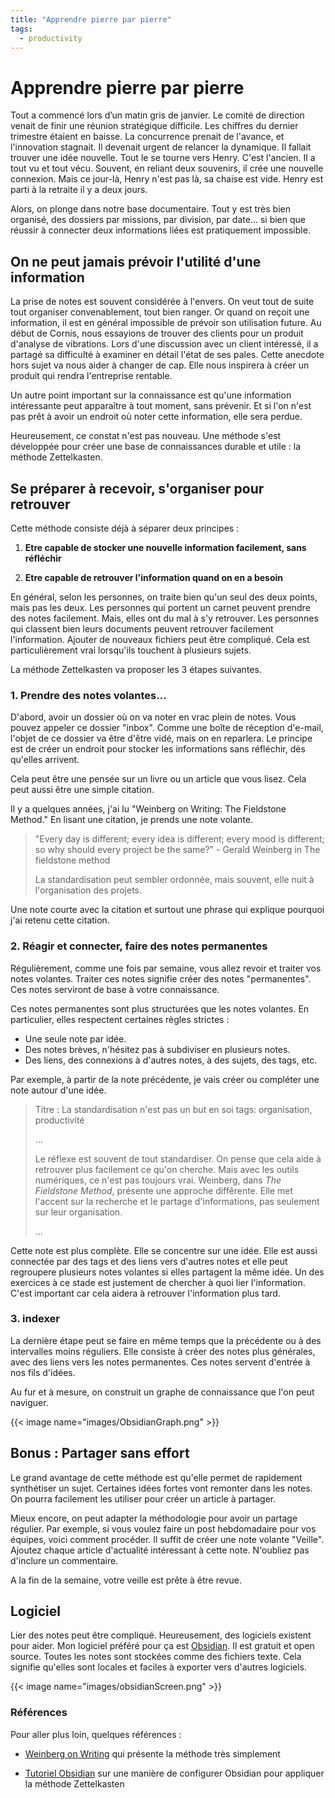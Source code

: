 ```yaml
---
title: "Apprendre pierre par pierre"
tags: 
  - productivity
---
```


# Apprendre pierre par pierre

Tout a commencé lors d’un matin gris de janvier. Le comité de direction venait de finir une réunion stratégique difficile. Les chiffres du dernier trimestre étaient en baisse. La concurrence prenait de l'avance, et l'innovation stagnait. Il devenait urgent de relancer la dynamique. Il fallait trouver une idée nouvelle. Tout le se tourne vers Henry. C'est l'ancien. Il a tout vu et tout vécu. Souvent, en reliant deux souvenirs, il crée une nouvelle connexion. Mais ce jour-là, Henry n'est pas là, sa chaise est vide. Henry est parti à la retraite il y a deux jours.

Alors, on plonge dans notre base documentaire. Tout y est très bien organisé, des dossiers par missions, par division, par date... si bien que réussir à connecter deux informations liées est pratiquement impossible.

## On ne peut jamais prévoir l'utilité d'une information

La prise de notes est souvent considérée à l'envers. On veut tout de suite tout organiser convenablement, tout bien ranger. Or quand on reçoit une information, il est en général impossible de prévoir son utilisation future. Au début de Cornis, nous essayions de trouver des clients pour un produit d'analyse de vibrations. Lors d'une discussion avec un client intéressé, il a partagé sa difficulté à examiner en détail l'état de ses pales. Cette anecdote hors sujet va nous aider à changer de cap. Elle nous inspirera à créer un produit qui rendra l'entreprise rentable.

Un autre point important sur la connaissance est qu'une information intéressante peut apparaître à tout moment, sans prévenir. Et si l'on n'est pas prêt à avoir un endroit où noter cette information, elle sera perdue.

Heureusement, ce constat n'est pas nouveau. Une méthode s'est développée pour créer une base de connaissances durable et utile : la méthode Zettelkasten.

## Se préparer à recevoir, s'organiser pour retrouver

Cette méthode consiste déjà à séparer deux principes :

1. **Etre capable de stocker une nouvelle information facilement, sans réfléchir**

2. **Etre capable de retrouver l'information quand on en a besoin**

En général, selon les personnes, on traite bien qu'un seul des deux points, mais pas les deux. Les personnes qui portent un carnet peuvent prendre des notes facilement. Mais, elles ont du mal à s'y retrouver. Les personnes qui classent bien leurs documents peuvent retrouver facilement l'information. Ajouter de nouveaux fichiers peut être compliqué. Cela est particulièrement vrai lorsqu'ils touchent à plusieurs sujets.

La méthode Zettelkasten va proposer les 3 étapes suivantes.

### 1. Prendre des notes volantes...

D'abord, avoir un dossier où on va noter en vrac plein de notes. Vous pouvez appeler ce dossier "inbox". Comme une boîte de réception d'e-mail, l'objet de ce dossier va être d'être vidé, mais on en reparlera. Le principe est de créer un endroit pour stocker les informations sans réfléchir, dès qu'elles arrivent.

Cela peut être une pensée sur un livre ou un article que vous lisez. Cela peut aussi être une simple citation.

Il y a quelques années, j'ai lu "Weinberg on Writing: The Fieldstone Method." En lisant une citation, je prends une note volante.

> "Every day is different; every idea is different; every mood is different; so why should every project be the same?" - Gerald Weinberg in The fieldstone method
> 
> La standardisation peut sembler ordonnée, mais souvent, elle nuit à l'organisation des projets.

Une note courte avec la citation et surtout une phrase qui explique pourquoi j'ai retenu cette citation.

### 2. Réagir et connecter, faire des notes permanentes

Régulièrement, comme une fois par semaine, vous allez revoir et traiter vos notes volantes. Traiter ces notes signifie créer des notes "permanentes". Ces notes serviront de base à votre connaissance.

Ces notes permanentes sont plus structurées que les notes volantes. En particulier, elles respectent certaines règles strictes :

- Une seule note par idée.
- Des notes brèves, n'hésitez pas à subdiviser en plusieurs notes.
- Des liens, des connexions à d'autres notes, à des sujets, des tags, etc.

Par exemple, à partir de la note précédente, je vais créer ou compléter une note autour d'une idée.

> Titre : La standardisation n'est pas un but en soi
> tags: organisation, productivité
>
> ...
>
> Le réflexe est souvent de tout standardiser. On pense que cela aide à retrouver plus facilement ce qu'on cherche. Mais avec les outils numériques, ce n'est pas toujours vrai. Weinberg, dans *The Fieldstone Method*, présente une approche diffêrente. Elle met l'accent sur la recherche et le partage d'informations, pas seulement sur leur organisation.
>
> ...

Cette note est plus complète. Elle se concentre sur une idée. Elle est aussi connectée par des tags et des liens vers d'autres notes et elle peut regroupere plusieurs notes volantes si elles partagent la même idée. Un des exercices à ce stade est justement de chercher à quoi lier l'information. C'est important car cela aidera à retrouver l'information plus tard.

### 3. indexer

La dernière étape peut se faire en même temps que la précédente ou à des intervalles moins réguliers. Elle consiste à créer des notes plus générales, avec des liens vers les notes permanentes. Ces notes servent d'entrée à nos fils d'idées.

Au fur et à mesure, on construit un graphe de connaissance que l'on peut naviguer.

{{< image name="images/ObsidianGraph.png" >}}


## Bonus : Partager sans effort

Le grand avantage de cette méthode est qu'elle permet de rapidement synthétiser un sujet. Certaines idées fortes vont remonter dans les notes. On pourra facilement les utiliser pour créer un article à partager.

Mieux encore, on peut adapter la méthodologie pour avoir un partage régulier. Par exemple, si vous voulez faire un post hebdomadaire pour vos équipes, voici comment procéder. Il suffit de créer une note volante "Veille". Ajoutez chaque article d'actualité intéressant à cette note. N'oubliez pas d'inclure un commentaire.

A la fin de la semaine, votre veille est prête à être revue.

## Logiciel

Lier des notes peut être compliqué. Heureusement, des logiciels existent pour aider. Mon logiciel préféré pour ça est [Obsidian](/docs/tools/obsidian). Il est gratuit et open source. Toutes les notes sont stockées comme des fichiers texte. Cela signifie qu'elles sont locales et faciles à exporter vers d'autres logiciels.

{{< image name="images/obsidianScreen.png" >}}


### Références

Pour aller plus loin, quelques références :

- [Weinberg on Writing]([https://www.goodreads.com/book/show/302021.Weinberg_on_Writing?from_search=true&from_srp=true&qid=CfAoviK5cC&rank=1](https://www.goodreads.com/book/show/302021.Weinberg_on_Writing?from_search=true&from_srp=true&qid=CfAoviK5cC&rank=1)) qui présente la méthode très simplement

- [Tutoriel Obsidian]([youtube.com/watch?v=hSTy_BInQs8](http://youtube.com/watch?v=hSTy_BInQs8)) sur une manière de configurer Obsidian pour appliquer la méthode Zettelkasten